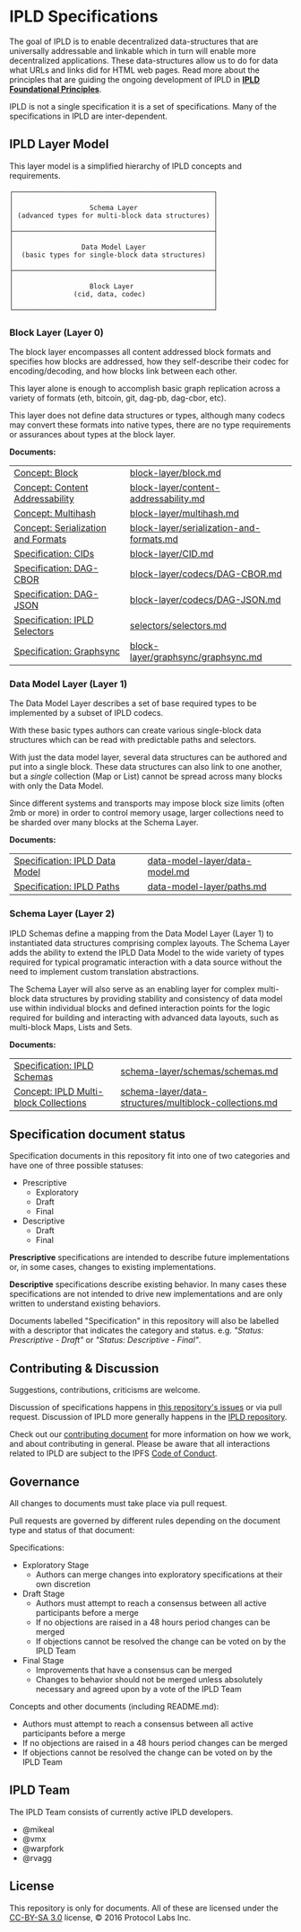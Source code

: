 IPLD Specifications
===================

The goal of IPLD is to enable decentralized data-structures that are universally addressable and linkable which in turn will enable more decentralized applications.
These data-structures allow us to do for data what URLs and links did for HTML web pages.
Read more about the principles that are guiding the ongoing development of IPLD in **[IPLD Foundational Principles](FOUNDATIONS.md)**.

IPLD is not a single specification it is a set of specifications.
Many of the specifications in IPLD are inter-dependent.

## IPLD Layer Model

This layer model is a simplified hierarchy of IPLD concepts and requirements.

```
┌──────────────────────────────────────────────────┐
│                                                  │ 
│                   Schema Layer                   │
│ (advanced types for multi-block data structures) │
│                                                  │
├──────────────────────────────────────────────────┤
│                                                  │
│                 Data Model Layer                 │
│  (basic types for single-block data structures)  │
│                                                  │
├──────────────────────────────────────────────────┤
│                                                  │
│                   Block Layer                    │
│               (cid, data, codec)                 │           
│                                                  │
└──────────────────────────────────────────────────┘
```

### Block Layer (Layer 0)

The block layer encompasses all content addressed block formats and specifies how blocks are addressed, how they self-describe their codec for encoding/decoding, and how blocks link between each other.

This layer alone is enough to accomplish basic graph replication across a variety of formats (eth, bitcoin, git, dag-pb, dag-cbor, etc).

This layer does not define data structures or types, although many codecs may convert these formats into native types, there are no type requirements or assurances about types at the block layer.

**Documents:**

|     |      |
|-----|------|
| [Concept: Block](block-layer/block.md) | [block-layer/block.md](block-layer/block.md) |
| [Concept: Content Addressability](block-layer/content-addressability.md) | [block-layer/content-addressability.md](block-layer/content-addressability.md) |
| [Concept: Multihash](block-layer/multihash.md) | [block-layer/multihash.md](block-layer/multihash.md) |
| [Concept: Serialization and Formats](block-layer/serialization-and-formats.md) | [block-layer/serialization-and-formats.md](block-layer/serialization-and-formats.md) |
| [Specification: CIDs](block-layer/CID.md) | [block-layer/CID.md](block-layer/CID.md) |
| [Specification: DAG-CBOR](block-layer/codecs/DAG-CBOR.md) | [block-layer/codecs/DAG-CBOR.md](block-layer/codecs/DAG-CBOR.md) |
| [Specification: DAG-JSON](block-layer/codecs/DAG-JSON.md) | [block-layer/codecs/DAG-JSON.md](block-layer/codecs/DAG-JSON.md) |
| [Specification: IPLD Selectors](selectors/selectors.md) | [selectors/selectors.md](selectors/selectors.md) |
| [Specification: Graphsync](block-layer/graphsync/graphsync.md) | [block-layer/graphsync/graphsync.md](block-layer/graphsync/graphsync.md) |

### Data Model Layer (Layer 1)

The Data Model Layer describes a set of base required types to be implemented by a subset of IPLD codecs.

With these basic types authors can create various single-block data structures which can be read with predictable paths and selectors.

With just the data model layer, several data structures can be authored and put into a single block.
These data  structures can also link to one another, but a *single* collection (Map or List) cannot be spread across many blocks with only the Data Model.

Since different systems and transports may impose block size limits (often 2mb or more) in order to control memory usage, larger collections need to be sharded over many blocks at the Schema Layer.

**Documents:**

|     |      |
|-----|------|
| [Specification: IPLD Data Model](data-model-layer/data-model.md) | [data-model-layer/data-model.md](data-model-layer/data-model.md) |
| [Specification: IPLD Paths](data-model-layer/paths.md) | [data-model-layer/paths.md](data-model-layer/paths.md)

### Schema Layer (Layer 2)

IPLD Schemas define a mapping from the Data Model Layer (Layer 1) to instantiated data structures comprising complex layouts.
The Schema Layer adds the ability to extend the IPLD Data Model to the wide variety of types required for typical programatic interaction with a data source without the need to implement custom translation abstractions.

The Schema Layer will also serve as an enabling layer for complex multi-block data structures by providing stability and consistency of data model use within individual blocks and defined interaction points for the logic required for building and interacting with advanced data layouts, such as multi-block Maps, Lists and Sets.

**Documents:**

|     |      |
|-----|------|
| [Specification: IPLD Schemas](schema-layer/schemas/schemas.md) | [schema-layer/schemas/schemas.md](schema-layer/schemas/schemas.md) |
| [Concept: IPLD Multi-block Collections](schema-layer/data-structures/multiblock-collections.md) | [schema-layer/data-structures/multiblock-collections.md](schema-layer/data-structures/multiblock-collections.md) |

## Specification document status

Specification documents in this repository fit into one of two categories and have one of three possible statuses:

- Prescriptive
  - Exploratory
  - Draft
  - Final
- Descriptive
  - Draft
  - Final

**Prescriptive** specifications are intended to describe future  implementations or, in some cases, changes to existing implementations.

**Descriptive** specifications describe existing behavior.
In many cases these specifications are not intended to drive new implementations and are only written to understand existing behaviors.

Documents labelled "Specification" in this repository will also be labelled with a descriptor that indicates the category and status.
e.g. _"Status: Prescriptive - Draft"_ or _"Status: Descriptive - Final"_.

## Contributing & Discussion

Suggestions, contributions, criticisms are welcome.

Discussion of specifications happens in [this repository's issues](https://github.com/ipld/specs/issues) or via pull request. Discussion of IPLD more generally happens in the [IPLD repository](https://github.com/ipld/ipld/issues).

Check out our [contributing document](https://github.com/ipld/ipld/blob/master/contributing.md) for more information on how we work, and about contributing in general.
Please be aware that all interactions related to IPLD are subject to the IPFS [Code of Conduct](https://github.com/ipfs/community/blob/master/code-of-conduct.md).

## Governance

All changes to documents must take place via pull request.

Pull requests are governed by different rules depending on the document type and status of that document:

Specifications:

 * Exploratory Stage
   * Authors can merge changes into exploratory specifications at their own discretion
 * Draft Stage
   * Authors must attempt to reach a consensus between all active participants before a merge
   * If no objections are raised in a 48 hours period changes can be merged
   * If objections cannot be resolved the change can be voted on by the IPLD Team
 * Final Stage
   * Improvements that have a consensus can be merged
   * Changes to behavior should not be merged unless absolutely necessary and  agreed upon by a vote of the IPLD Team

Concepts and other documents (including README.md):

 * Authors must attempt to reach a consensus between all active participants before a merge
 * If no objections are raised in a 48 hours period changes can be merged
 * If objections cannot be resolved the change can be voted on by the IPLD Team

## IPLD Team

The IPLD Team consists of currently active IPLD developers.

* @mikeal
* @vmx
* @warpfork
* @rvagg

## License

This repository is only for documents.
All of these are licensed under the [CC-BY-SA 3.0](https://ipfs.io/ipfs/QmVreNvKsQmQZ83T86cWSjPu2vR3yZHGPm5jnxFuunEB9u) license, © 2016 Protocol Labs Inc.
